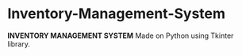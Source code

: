 # Inventory-Management-System
**INVENTORY MANAGEMENT SYSTEM**
Made on Python using Tkinter library.
